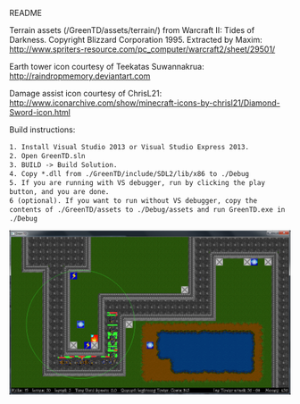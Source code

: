 README

Terrain assets (/GreenTD/assets/terrain/) from Warcraft II: Tides of Darkness. Copyright Blizzard Corporation 1995.  Extracted by Maxim: http://www.spriters-resource.com/pc_computer/warcraft2/sheet/29501/ 

Earth tower icon courtesy of Teekatas Suwannakrua:  http://raindropmemory.deviantart.com

Damage assist icon courtesy of ChrisL21: http://www.iconarchive.com/show/minecraft-icons-by-chrisl21/Diamond-Sword-icon.html

Build instructions:

	1. Install Visual Studio 2013 or Visual Studio Express 2013.
	2. Open GreenTD.sln
	3. BUILD -> Build Solution.
	4. Copy *.dll from ./GreenTD/include/SDL2/lib/x86 to ./Debug
	5. If you are running with VS debugger, run by clicking the play button, and you are done.
	6 (optional). If you want to run without VS debugger, copy the contents of ./GreenTD/assets to ./Debug/assets and run GreenTD.exe in ./Debug

![Alt text](/GreenTD/assets/screenshot.PNG "Screenshot")
